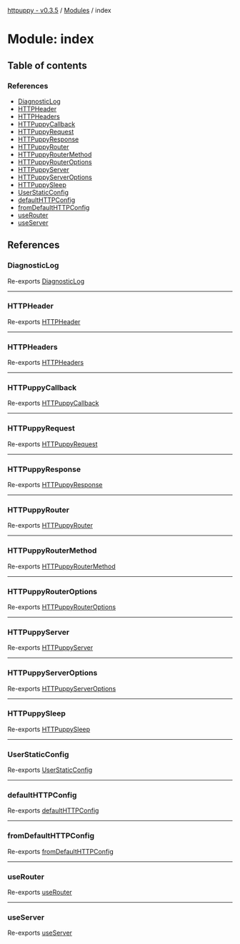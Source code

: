 [httpuppy - v0.3.5](../README.md) / [Modules](../modules.md) / index

# Module: index

## Table of contents

### References

- [DiagnosticLog](index.md#diagnosticlog)
- [HTTPHeader](index.md#httpheader)
- [HTTPHeaders](index.md#httpheaders)
- [HTTPuppyCallback](index.md#httpuppycallback)
- [HTTPuppyRequest](index.md#httpuppyrequest)
- [HTTPuppyResponse](index.md#httpuppyresponse)
- [HTTPuppyRouter](index.md#httpuppyrouter)
- [HTTPuppyRouterMethod](index.md#httpuppyroutermethod)
- [HTTPuppyRouterOptions](index.md#httpuppyrouteroptions)
- [HTTPuppyServer](index.md#httpuppyserver)
- [HTTPuppyServerOptions](index.md#httpuppyserveroptions)
- [HTTPuppySleep](index.md#httpuppysleep)
- [UserStaticConfig](index.md#userstaticconfig)
- [defaultHTTPConfig](index.md#defaulthttpconfig)
- [fromDefaultHTTPConfig](index.md#fromdefaulthttpconfig)
- [useRouter](index.md#userouter)
- [useServer](index.md#useserver)

## References

### DiagnosticLog

Re-exports [DiagnosticLog](server.md#diagnosticlog)

___

### HTTPHeader

Re-exports [HTTPHeader](router.md#httpheader)

___

### HTTPHeaders

Re-exports [HTTPHeaders](router.md#httpheaders)

___

### HTTPuppyCallback

Re-exports [HTTPuppyCallback](router.md#httpuppycallback)

___

### HTTPuppyRequest

Re-exports [HTTPuppyRequest](../interfaces/server.HTTPuppyRequest.md)

___

### HTTPuppyResponse

Re-exports [HTTPuppyResponse](../interfaces/server.HTTPuppyResponse.md)

___

### HTTPuppyRouter

Re-exports [HTTPuppyRouter](../interfaces/router.HTTPuppyRouter.md)

___

### HTTPuppyRouterMethod

Re-exports [HTTPuppyRouterMethod](router.md#httpuppyroutermethod)

___

### HTTPuppyRouterOptions

Re-exports [HTTPuppyRouterOptions](router.md#httpuppyrouteroptions)

___

### HTTPuppyServer

Re-exports [HTTPuppyServer](../interfaces/server.HTTPuppyServer.md)

___

### HTTPuppyServerOptions

Re-exports [HTTPuppyServerOptions](../interfaces/server.HTTPuppyServerOptions.md)

___

### HTTPuppySleep

Re-exports [HTTPuppySleep](server.md#httpuppysleep)

___

### UserStaticConfig

Re-exports [UserStaticConfig](server.md#userstaticconfig)

___

### defaultHTTPConfig

Re-exports [defaultHTTPConfig](server.md#defaulthttpconfig)

___

### fromDefaultHTTPConfig

Re-exports [fromDefaultHTTPConfig](server.md#fromdefaulthttpconfig)

___

### useRouter

Re-exports [useRouter](router.md#userouter)

___

### useServer

Re-exports [useServer](server.md#useserver)
